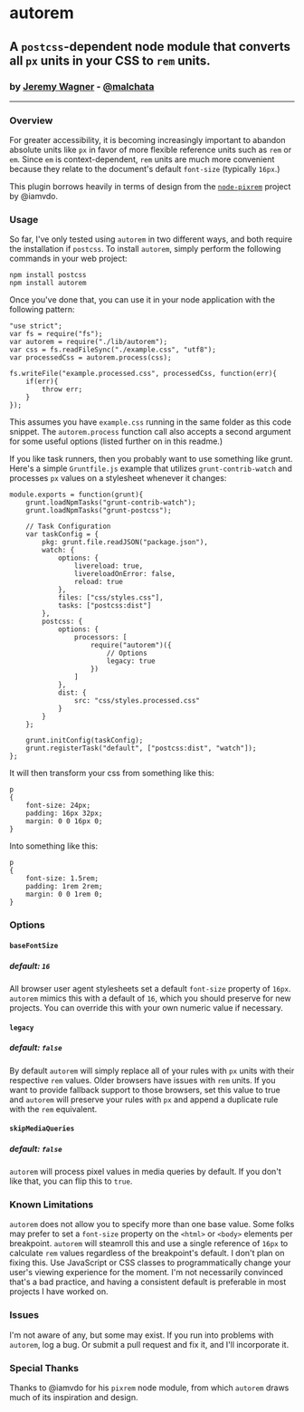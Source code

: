 # autorem
## A `postcss`-dependent node module that converts all `px` units in your CSS to `rem` units.
### by [Jeremy Wagner](http://jeremywagner.me) - [@malchata](https://twitter.com/malchata)

---

### Overview
For greater accessibility, it is becoming increasingly important to abandon absolute units like `px` in favor of more flexible reference units such as `rem` or `em`. Since `em` is context-dependent, `rem` units are much more convenient because they relate to the document's default `font-size` (typically `16px`.)

This plugin borrows heavily in terms of design from the [`node-pixrem`](https://github.com/iamvdo/node-pixrem) project by @iamvdo.

### Usage

So far, I've only tested using `autorem` in two different ways, and both require the installation if `postcss`. To install `autorem`, simply perform the following commands in your web project:

```
npm install postcss
npm install autorem
```

Once you've done that, you can use it in your node application with the following pattern:

```
"use strict";
var fs = require("fs");
var autorem = require("./lib/autorem");
var css = fs.readFileSync("./example.css", "utf8");
var processedCss = autorem.process(css);

fs.writeFile("example.processed.css", processedCss, function(err){
	if(err){
		throw err;
	}
});
```

This assumes you have `example.css` running in the same folder as this code snippet. The `autorem.process` function call also accepts a second argument for some useful options (listed further on in this readme.)

If you like task runners, then you probably want to use something like grunt. Here's a simple `Gruntfile.js` example that utilizes `grunt-contrib-watch` and processes `px` values on a stylesheet whenever it changes:

```
module.exports = function(grunt){
	grunt.loadNpmTasks("grunt-contrib-watch");
	grunt.loadNpmTasks("grunt-postcss");

	// Task Configuration
	var taskConfig = {
		pkg: grunt.file.readJSON("package.json"),
		watch: {
			options: {
				livereload: true,
				livereloadOnError: false,
				reload: true
			},
			files: ["css/styles.css"],
			tasks: ["postcss:dist"]
		},
		postcss: {
			options: {
				processors: [
					require("autorem")({
						// Options
						legacy: true
					})
				]
			},
			dist: {
				src: "css/styles.processed.css"
			}
		}
	};

	grunt.initConfig(taskConfig);
	grunt.registerTask("default", ["postcss:dist", "watch"]);
};
```

It will then transform your css from something like this:

```
p
{
	font-size: 24px;
	padding: 16px 32px;
	margin: 0 0 16px 0;
}
```

Into something like this:

```
p
{
	font-size: 1.5rem;
	padding: 1rem 2rem;
	margin: 0 0 1rem 0;
}
```

### Options

#### `baseFontSize`
##### default: `16`

All browser user agent stylesheets set a default `font-size` property of `16px`. `autorem` mimics this with a default of `16`, which you should preserve for new projects. You can override this with your own numeric value if necessary.

#### `legacy`
##### default: `false`

By default `autorem` will simply replace all of your rules with `px` units with their respective `rem` values. Older browsers have issues with `rem` units. If you want to provide fallback support to those browsers, set this value to true and `autorem` will preserve your rules with `px` and append a duplicate rule with the `rem` equivalent.

#### `skipMediaQueries`
##### default: `false`

`autorem` will process pixel values in media queries by default. If you don't like that, you can flip this to `true`.

### Known Limitations

`autorem` does not allow you to specify more than one base value. Some folks may prefer to set a `font-size` property on the `<html>` or `<body>` elements per breakpoint. `autorem` will steamroll this and use a single reference of `16px` to calculate `rem` values regardless of the breakpoint's default. I don't plan on fixing this. Use JavaScript or CSS classes to programmatically change your user's viewing experience for the moment. I'm not necessarily convinced that's a bad practice, and having a consistent default is preferable in most projects I have worked on.

### Issues

I'm not aware of any, but some may exist. If you run into problems with `autorem`, log a bug. Or submit a pull request and fix it, and I'll incorporate it.

### Special Thanks

Thanks to @iamvdo for his `pixrem` node module, from which `autorem` draws much of its inspiration and design.